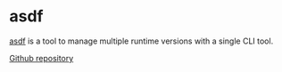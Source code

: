 # asdf

[asdf](https://asdf-vm.com/) is a tool to manage multiple runtime versions with a single CLI tool.

[Github repository](https://github.com/asdf-vm/asdf)

